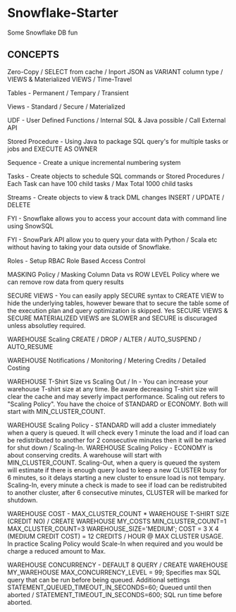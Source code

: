 # Snowflake-Starter
Some Snowflake DB fun

CONCEPTS
------------

Zero-Copy / SELECT from cache / Inport JSON as VARIANT column type / VIEWS & Materialized VIEWS / Time-Travel

Tables - Permanent / Tempary / Transient 

Views - Standard / Secure / Materialized

UDF - User Defined Functions / Internal SQL & Java possible / Call External API

Stored Procedure - Using Java to package SQL query's for multiple tasks or jobs and EXECUTE AS OWNER

Sequence - Create a unique incremental numbering system

Tasks - Create objects to schedule SQL commands or Stored Procedures / Each Task can have 100 child tasks / Max Total 1000 child tasks

Streams - Create objects to view & track DML changes INSERT / UPDATE / DELETE

FYI - Snowflake allows you to access your account data with command line using SnowSQL

FYI - SnowPark API allow you to query your data with Python / Scala etc without having to taking your data outside of Snowflake. 

Roles - Setup RBAC Role Based Access Control

MASKING Policy / Masking Column Data vs ROW LEVEL Policy where we can remove row data from query results

SECURE VIEWS - You can easily apply SECURE syntax to CREATE VIEW to hide the underlying tables, however beware that to secure the table some of the execution plan and query optimization is skipped.  Yes SECURE VIEWS & SECURE MATERIALIZED VIEWS are SLOWER and SECURE is discuraged unless absolutley required.

WAREHOUSE Scaling CREATE / DROP / ALTER / AUTO_SUSPEND / AUTO_RESUME

WAREHOUSE Notifications / Monitoring / Metering Credits / Detailed Costing 

WAREHOUSE T-Shirt Size vs Scaling Out / In - You can increase your warehouse T-shirt size at any time.  Be aware decreasing T-shirt size will clear the cache and may severly impact performance.  Scaling out refers to "Scaling Policy".  You have the choice of STANDARD or ECONOMY.  Both will start with MIN_CLUSTER_COUNT.  

WAREHOUSE Scaling Policy - STANDARD will add a cluster immediately when a query is queued.  It will check every 1 minute the load and if load can be redistributed to another for 2 consecutive minutes then it will be marked for shut down / Scaling-In.
WAREHOUSE Scaling Policy - ECONOMY is about conserving credits.  A warehouse will start with MIN_CLUSTER_COUNT.  Scaling-Out, when a query is queued the system will estimate if there is enough query load to keep a new CLUSTER busy for 6 minutes, so it delays starting a new cluster to ensure load is not tempary.  Scaling-In, every minute a check is made to see if load can be redistrubited to another cluster, after 6 consecutive minutes, CLUSTER will be marked for shutdown. 

WAREHOUSE COST - MAX_CLUSTER_COUNT * WAREHOUSE T-SHIRT SIZE (CREDIT NO) / CREATE WAREHOUSE MY_COSTS MIN_CLUSTER_COUNT=1 MAX_CLUSTER_COUNT=3 WAREHOUSE_SIZE='MEDIUM';
COST = 3 X 4 (MEDIUM CREDIT COST) = 12 CREDITS / HOUR @ MAX CLUSTER USAGE.  In practice Scaling Policy would Scale-In when required and you would be charge a reduced amount to Max.

WAREHOUSE CONCURRENCY - DEFAULT 8 QUERY / CREATE WAREHOUSE MY_WAREHOUSE MAX_CONCURRENCY_LEVEL = 99; Specifies max SQL query that can be run before being queued.  Additional settings STATEMENT_QUEUED_TIMEOUT_IN_SECONDS=60; Queued until then aborted / STATEMENT_TIMEOUT_IN_SECONDS=600; SQL run time before aborted.


